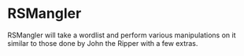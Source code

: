 RSMangler
=========

RSMangler will take a wordlist and perform various manipulations on it similar to those done by John the Ripper with a few extras.
